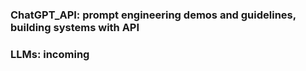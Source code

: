 ### ChatGPT_API: prompt engineering demos and guidelines, building systems with API

### LLMs: incoming
